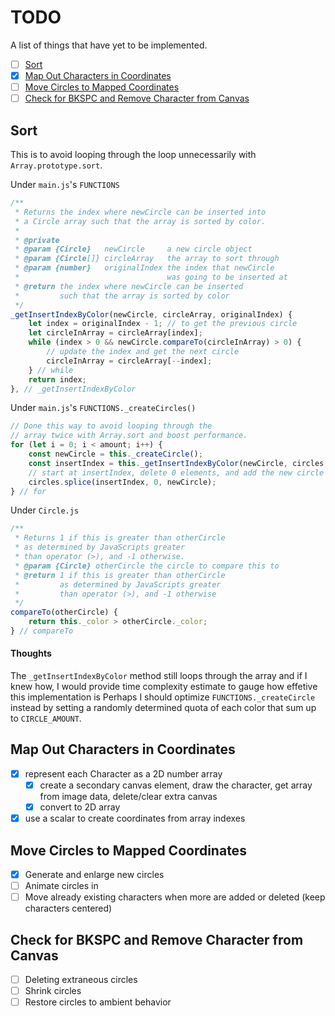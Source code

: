 # TODO
A list of things that have yet to be implemented.

- [ ] [Sort](#sort)
- [x] [Map Out Characters in Coordinates](#map-out-characters-in-coordinates)
- [ ] [Move Circles to Mapped Coordinates](#move-circles-to-mapped-coordinates)
- [ ] [Check for BKSPC and Remove Character from Canvas](#check-for-bkspc-and-remove-character-from-canvas)

## Sort
This is to avoid looping through the loop unnecessarily with `Array.prototype.sort`.

Under `main.js`'s `FUNCTIONS`
```javascript
/**
 * Returns the index where newCircle can be inserted into
 * a Circle array such that the array is sorted by color.
 *
 * @private
 * @param {Circle}   newCircle     a new circle object
 * @param {Circle[]} circleArray   the array to sort through
 * @param {number}   originalIndex the index that newCircle
 *                                 was going to be inserted at
 * @return the index where newCircle can be inserted
 *         such that the array is sorted by color
 */
_getInsertIndexByColor(newCircle, circleArray, originalIndex) {
    let index = originalIndex - 1; // to get the previous circle
    let circleInArray = circleArray[index];
    while (index > 0 && newCircle.compareTo(circleInArray) > 0) {
        // update the index and get the next circle
        circleInArray = circleArray[--index];
    } // while
    return index;
}, // _getInsertIndexByColor
```

Under `main.js`'s `FUNCTIONS._createCircles()`
```javascript
// Done this way to avoid looping through the
// array twice with Array.sort and boost performance.
for (let i = 0; i < amount; i++) {
    const newCircle = this._createCircle();
    const insertIndex = this._getInsertIndexByColor(newCircle, circles, i);
    // start at insertIndex, delete 0 elements, and add the new circle
    circles.splice(insertIndex, 0, newCircle);
} // for
```

Under `Circle.js`
```javascript
/**
 * Returns 1 if this is greater than otherCircle
 * as determined by JavaScripts greater
 * than operator (>), and -1 otherwise.
 * @param {Circle} otherCircle the circle to compare this to
 * @return 1 if this is greater than otherCircle
 *         as determined by JavaScripts greater
 *         than operator (>), and -1 otherwise
 */
compareTo(otherCircle) {
    return this._color > otherCircle._color;
} // compareTo
```

#### Thoughts
The `_getInsertIndexByColor` method still loops through the array and if I knew how, I would provide time complexity estimate to gauge how effetive this implementation is
Perhaps I should optimize `FUNCTIONS._createCircle` instead by setting a randomly determined quota of each color that sum up to `CIRCLE_AMOUNT`.

## Map Out Characters in Coordinates
- [x] represent each Character as a 2D number array
   - [x] create a secondary canvas element, draw the character, get array from image data, delete/clear extra canvas
   - [x] convert to 2D array
- [x] use a scalar to create coordinates from array indexes

## Move Circles to Mapped Coordinates
- [x] Generate and enlarge new circles
- [ ] Animate circles in
- [ ] Move already existing characters when more are added or deleted (keep characters centered)

## Check for BKSPC and Remove Character from Canvas
- [ ] Deleting extraneous circles
- [ ] Shrink circles
- [ ] Restore circles to ambient behavior